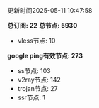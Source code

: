 更新时间2025-05-11 10:47:58

**总订阅: 22**
**总节点: 5930**
- vless节点: 10

**google ping有效节点: 273**
- ss节点: 103
- v2ray节点: 142
- trojan节点: 27
- ssr节点: 1
